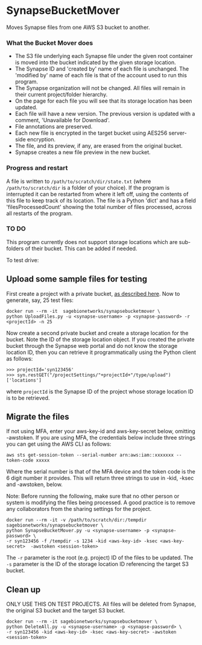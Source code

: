 # SynapseBucketMover

Moves Synapse files from one AWS S3 bucket to another.

### What the Bucket Mover does

* The S3 file underlying each Synapse file under the given root container is moved into the bucket indicated by the given storage location.
* The Synapse ID and 'created by' name of each file is unchanged.  The 'modified by' name of each file is that of the account used to run this program.
* The Synapse organization will not be changed.  All files will remain in their current project/folder hierarchy.
* On the page for each file you will see that its storage location has been updated.
* Each file will have a new version.  The previous version is updated with a comment, 'Unavailable for Download'.
* File annotations are preserved.
* Each new file is encrypted in the target bucket using AES256 server-side encryption.
* The file, and its preview, if any, are erased from the original bucket.
* Synapse creates a new file preview in the new bucket.

### Progress and restart

A file is written to `/path/to/scratch/dir/state.txt` (where `/path/to/scratch/dir` is a folder of your choice).  If the program is interrupted it can be restarted from where it left off, using the contents of this file to keep track of its location.  The file is a Python 'dict' and has a field 'filesProcessedCount' showing the total number of files processed, across all restarts of the program.

### TO DO
This program currently does not support storage locations which are sub-folders of their bucket.  This can be added if needed.

To test drive:

## Upload some sample files for testing
First create a project with a private bucket, [as described here](https://docs.synapse.org/articles/custom_storage_location.html).  Now to generate, say, 25 test files:

```
docker run --rm -it  sagebionetworks/synapsebucketmover \
python UploadFiles.py -u <synapse-username> -p <synapse-password> -r <projectId> -n 25
```

Now create a second private bucket and create a storage location for the bucket.  Note the ID of the storage location object. If you created the private bucket through the Synapse web portal and do not know the storage location ID, then you can retrieve it programmatically using the Python client as follows:

```
>>> projectId='syn123456'
>>> syn.restGET("/projectSettings/"+projectId+"/type/upload")['locations']
```

where `projectId` is the Synapse ID of the project whose storage location ID is to be retrieved.

## Migrate the files
If not using MFA, enter your aws-key-id and aws-key-secret below, omitting -awstoken.  If you are using MFA, the credentials below include three strings you can get using the AWS CLI as follows:

```
aws sts get-session-token --serial-number arn:aws:iam::xxxxxxx --token-code xxxxx
```

Where the serial number is that of the MFA device and the token code is the 6 digit number it provides.  This will return three strings to use in -kid, -ksec and -awstoken, below.

Note:  Before running the following, make sure that no other person or system is modifying the files being processed.  A good practice is to remove any collaborators from the sharing settings for the project.

```
docker run --rm -it -v /path/to/scratch/dir:/tempdir sagebionetworks/synapsebucketmover \
python SynapseBucketMover.py -u <synapse-username> -p <synapse-password> \
-r syn123456 -f /tempdir -s 1234 -kid <aws-key-id> -ksec <aws-key-secret>  -awstoken <session-token>
```

The `-r` parameter is the root (e.g. project) ID of the files to be updated.
The `-s` parameter is the ID of the storage location ID referencing the target S3 bucket. 

## Clean up
ONLY USE THIS ON TEST PROJECTS.  All files will be deleted from Synapse, the original S3 bucket and the target S3 bucket.

```
docker run --rm -it sagebionetworks/synapsebucketmover \
python DeleteAll.py -u <synapse-username> -p <synapse-password> \
-r syn123456 -kid <aws-key-id> -ksec <aws-key-secret> -awstoken <session-token>
```
